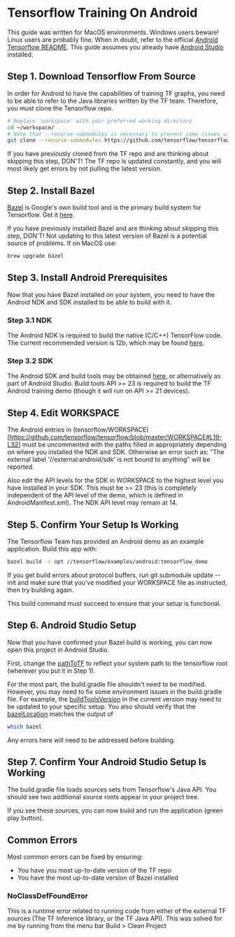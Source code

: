 # Tensorflow Training On Android

This guide was written for MacOS environments. Windows users beware! Linux users are probably fine.
When in doubt, refer to the official [Android Tensorflow README](https://github.com/tensorflow/tensorflow/tree/master/tensorflow/examples/android).
This guide assumes you already have [Android Studio](https://developer.android.com/studio/index.html) installed.

## Step 1. Download Tensorflow From Source
In order for Android to have the capabilities of training TF graphs, you need to
be able to refer to the Java libraries written by the TF team. Therefore, you must
clone the Tensorflow repo.

```bash
# Replace 'workspace' with your preferred working directory
cd ~/workspace/
# Note that --recurse-submodules is necessary to prevent some issues with protobuf compilation. - TF Team
git clone --recurse-submodules https://github.com/tensorflow/tensorflow.git
```
If you have previously cloned from the TF repo and are thinking about skipping this step, DON'T! The TF repo is updated constantly,
and you will most likely get errors by not pulling the latest version.

## Step 2. Install Bazel
[Bazel](bazel.build) is Google's own build tool and is the primary build system for Tensorflow. Get it [here](https://bazel.build/versions/master/docs/install.html).

If you have previously installed Bazel and are thinking about skipping this step, DON'T! Not updating to this latest version of Bazel
is a potential source of problems. If on MacOS use:

```bash
brew upgrade bazel
```

## Step 3. Install Android Prerequisites
Now that you have Bazel installed on your system, you need to have the Android NDK and SDK installed to be able to build with it.

### Step 3.1 NDK
The Android NDK is required to build the native (C/C++) TensorFlow code. The current recommended version is 12b, which may be found [here](https://developer.android.com/ndk/downloads/older_releases.html#ndk-12b-downloads).

### Step 3.2 SDK
The Android SDK and build tools may be obtained [here](https://developer.android.com/tools/revisions/build-tools.html), or alternatively as part of Android Studio. Build tools API >= 23 is required to build the TF Android training demo (though it will run on API >= 21 devices).

## Step 4. Edit WORKSPACE
The Android entries in (tensorflow/WORKSPACE)[https://github.com/tensorflow/tensorflow/blob/master/WORKSPACE#L19-L32] must be uncommented with the paths filled in appropriately depending on 
where you installed the NDK and SDK. Otherwise an error such as: "The external label '//external:android/sdk' is not bound to 
anything" will be reported.

Also edit the API levels for the SDK in WORKSPACE to the highest level you have installed in your SDK. This must be >= 23 
(this is completely independent of the API level of the demo, which is defined in AndroidManifest.xml). The NDK API level may 
remain at 14.

## Step 5. Confirm Your Setup Is Working
The Tensorflow Team has provided an Android demo as an example application. Build this app with:

```bash
bazel build -c opt //tensorflow/examples/android:tensorflow_demo
```

If you get build errors about protocol buffers, run git submodule update --init and make sure that you've modified your 
WORKSPACE file as instructed, then try building again.

This build command must succeed to ensure that your setup is functional.

## Step 6. Android Studio Setup
Now that you have confirmed your Bazel build is working, you can now open this project in Android Studio.

First, change the [pathToTF](https://github.com/chelexa/tensorflow-on-android/blob/master/tf_android/build.gradle#L29)
to reflect your system path to the tensorflow root (wherever you put it in Step 1).

For the most part, the build.gradle file shouldn't need to be modified.
However, you may need to fix some environment issues in the build.gradle file. For example, the [buildToolsVersion](https://github.com/chelexa/tensorflow-on-android/blob/master/tf_android/build.gradle#L70)
in the current version may need to be updated to your specific setup. You also should verify that the [bazelLocation](https://github.com/chelexa/tensorflow-on-android/blob/master/tf_android/build.gradle#L47)
matches the output of 

```bash
which bazel
```

Any errors here will need to be addressed before building.

## Step 7. Confirm Your Android Studio Setup Is Working
The build.gradle file loads sources sets from Tensorflow's Java API. You should see two additional source roots appear in your project tree.

If you see these sources, you can now build and run the application (green play button).

## Common Errors
Most common errors can be fixed by ensuring:
 - You have you most up-to-date version of the TF repo
 - You have the most up-to-date version of Bazel installed
 
### NoClassDefFoundError
This is a runtime error related to running code from either of the external TF sources (The TF Inference library, or the TF Java API).
This was solved for me by running from the menu bar Build > Clean Project

